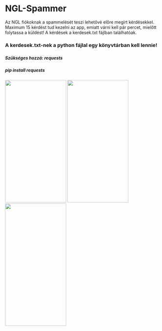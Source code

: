 # NGL-Spammer

Az NGL fiókoknak a spammelését teszi lehetővé előre megírt kérdésekkel. Maximum 15 kérdést tud kezelni az app, emiatt várni kell pár percet, mielőtt folytassa a küldést! 
A kérdések a kerdesek.txt fájlban találhatóak.
<h3>A kerdesek.txt-nek a python fájlal egy könyvtárban kell lennie!<h3>
  
<h5>Szükséges hozzá: requests<h5>
<h5>pip install requests</h5>

<img src="https://user-images.githubusercontent.com/78733248/200415667-822a3a31-e718-4453-a447-2055ef017f11.jpg" width="200" height="400" /> <img src="https://user-images.githubusercontent.com/78733248/200415666-dd24327a-c3cc-40c2-93d0-5fcdd6f44488.jpg" width="200" height="400" /> <img src="https://user-images.githubusercontent.com/78733248/200415663-1fd5f977-69f7-49fe-8489-4b9ed30c0530.jpg" width="200" height="400" />

